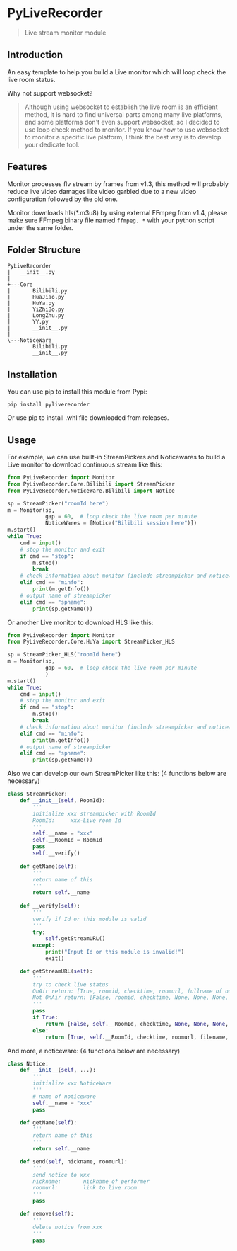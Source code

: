 ﻿# PyLiveRecorder

> Live stream monitor module

## Introduction

An easy template to help you build a Live monitor which will loop check the live room status.

Why not support websocket?
> Although using websocket to establish the live room is an efficient method, it is hard to find universal parts among many live platforms, and some platforms don't even support websocket, so I decided to use loop check method to monitor. If you know how to use websocket to monitor a specific live platform, I think the best way is to develop your dedicate tool.

## Features

Monitor processes flv stream by frames from v1.3, this method will probably reduce live video damages like video garbled due to a new video configuration followed by the old one.

Monitor downloads hls(*.m3u8) by using external FFmpeg from v1.4, please make sure FFmpeg binary file named `ffmpeg. *` with your python script under the same folder.

## Folder Structure

```
PyLiveRecorder
|   __init__.py
|
+---Core
|       Bilibili.py
|       HuaJiao.py
|       HuYa.py
|       YiZhiBo.py
|       LongZhu.py
|       YY.py
|       __init__.py
|
\---NoticeWare
        Bilibili.py
        __init__.py
```

## Installation

You can use pip to install this module from Pypi:

```
pip install pyliverecorder
```

Or use pip to install .whl file downloaded from releases.

## Usage

For example, we can use built-in StreamPickers and Noticewares to build a Live monitor to download continuous stream like this:

```python
from PyLiveRecorder import Monitor
from PyLiveRecorder.Core.Bilibili import StreamPicker
from PyLiveRecorder.NoticeWare.Bilibili import Notice

sp = StreamPicker("roomId here")
m = Monitor(sp, 
            gap = 60,  # loop check the live room per minute
            NoticeWares = [Notice("Bilibili session here")])
m.start()
while True:
    cmd = input()
    # stop the monitor and exit
    if cmd == "stop":
        m.stop()
        break
    # check information about monitor (include streampicker and noticewares used)
    elif cmd == "minfo":
        print(m.getInfo())
    # output name of streampicker
    elif cmd == "spname":
        print(sp.getName())
```

Or another Live monitor to download HLS like this:

```python
from PyLiveRecorder import Monitor
from PyLiveRecorder.Core.HuYa import StreamPicker_HLS

sp = StreamPicker_HLS("roomId here")
m = Monitor(sp, 
            gap = 60,  # loop check the live room per minute
            )
m.start()
while True:
    cmd = input()
    # stop the monitor and exit
    if cmd == "stop":
        m.stop()
        break
    # check information about monitor (include streampicker and noticewares used)
    elif cmd == "minfo":
        print(m.getInfo())
    # output name of streampicker
    elif cmd == "spname":
        print(sp.getName())
```

Also we can develop our own StreamPicker like this: (4 functions below are necessary)

```python
class StreamPicker:
    def __init__(self, RoomId):
        '''
        initialize xxx streampicker with RoomId
        RoomId:     xxx-Live room Id
        '''
        self.__name = "xxx"
        self.__RoomId = RoomId
        pass
        self.__verify()
        
    def getName(self):
        '''
        return name of this
        '''
        return self.__name
    
    def __verify(self):
        '''
        verify if Id or this module is valid
        '''
        try:
            self.getStreamURL()
        except:
            print("Input Id or this module is invalid!")
            exit()

    def getStreamURL(self):
        '''
        try to check live status
        OnAir return: [True, roomid, checktime, roomurl, fullname of output file, nickname, continuous stream url]
        Not OnAir return: [False, roomid, checktime, None, None, None, None]
        '''
        pass
        if True:
            return [False, self.__RoomId, checktime, None, None, None, None]
        else:
            return [True, self.__RoomId, checktime, roomurl, filename, nickname, url]
```

And more, a noticeware: (4 functions below are necessary)

```python
class Notice:
    def __init__(self, ...):
        '''
        initialize xxx NoticeWare
        '''
        # name of noticeware
        self.__name = "xxx"
        pass

    def getName(self):
        '''
        return name of this
        '''
        return self.__name

    def send(self, nickname, roomurl):
        '''
        send notice to xxx
        nickname:       nickname of performer
        roomurl:        link to live room
        '''
        pass

    def remove(self):
        '''
        delete notice from xxx
        '''
        pass
```